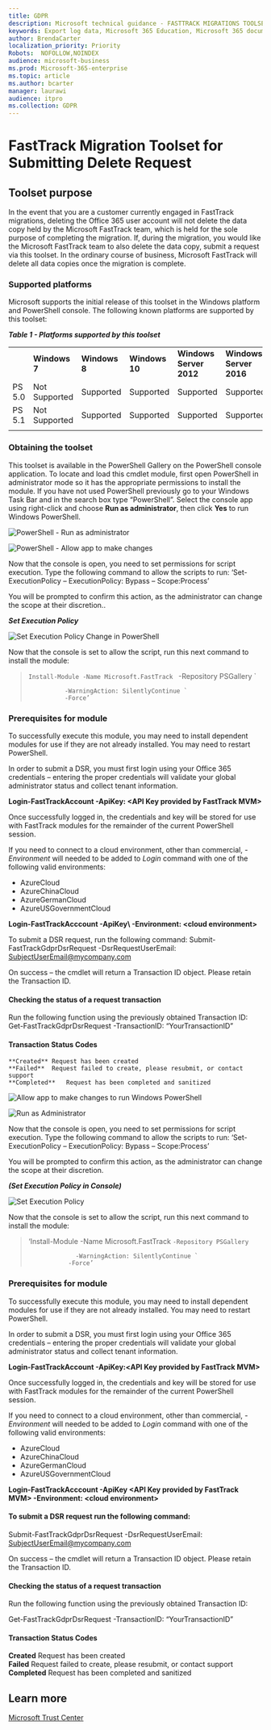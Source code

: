 ```yaml
---
title: GDPR
description: Microsoft technical guidance - FASTTRACK MIGRATIONS TOOLSET FOR SUBMITTING DELETE REQUEST
keywords: Export log data, Microsoft 365 Education, Microsoft 365 documentation, GDPR
author: BrendaCarter
localization_priority: Priority
Robots:  NOFOLLOW,NOINDEX
audience: microsoft-business
ms.prod: Microsoft-365-enterprise
ms.topic: article
ms.author: bcarter
manager: laurawi
audience: itpro
ms.collection: GDPR
---
```


# FastTrack Migration Toolset for Submitting Delete Request

## Toolset purpose

In the event that you are a customer currently engaged in FastTrack migrations, deleting the Office 365 user account will not delete the data copy held by the Microsoft FastTrack team, which is held for the sole purpose of completing the migration. If, during the migration, you would like the Microsoft FastTrack team to also delete the data copy, submit a request via this toolset. In the ordinary course of business, Microsoft FastTrack will delete all data copies once the migration is complete. 

### Supported platforms
Microsoft supports the initial release of this  toolset in the Windows platform and PowerShell console. The following known platforms are supported by this toolset:
 
***Table 1 - Platforms supported by this toolset***
 
<!--start table here NO HEADER -->
 
 
|||||||
|:-----|:-----|:-----|:-----|:-----|:-----|
| |**Windows 7**|**Windows 8**|**Windows 10**|**Windows Server 2012**|**Windows Server 2016**|
|PS 5.0|Not<br/>Supported|Supported|Supported|Supported|Supported|
|PS 5.1|Not<br/>Supported|Supported|Supported|Supported|Supported|
|||
 
<!-- end of table -->

### Obtaining the toolset

This toolset is available in the PowerShell Gallery on the PowerShell console application.  To locate and load this cmdlet module, first open PowerShell in administrator mode so it has the appropriate permissions to install the module. If you have not used PowerShell previously go to your Windows Task Bar and in the search box type “PowerShell”. Select the console app using right-click and choose **Run as administrator**, then click **Yes** to run Windows PowerShell.

![PowerShell - Run as administrator](media/fasttrack-powershell_image.png)

![PowerShell - Allow app to make changes](media/fasttrack-run-powershell_image.png)

Now that the console is open, you need to set permissions for script execution. Type the following command to allow the scripts to run:
‘Set-ExecutionPolicy – ExecutionPolicy: Bypass – Scope:Process’

You will be prompted to confirm this action, as the administrator can change the scope at their discretion..

***Set Execution Policy***

![Set Execution Policy Change in PowerShell](media/powershell-set-execution-policy_image.png)

Now that the console is set to allow the script,  run this next command to install the module:

>`Install-Module -Name Microsoft.FastTrack `
>               -Repository PSGallery `
>        
>               -WarningAction: SilentlyContinue `
>               -Force’


### Prerequisites for module
To successfully execute this module, you may need to install dependent modules for use if they are not already installed. You may need to restart PowerShell.  

In order to submit a DSR, you must first login using your Office 365 credentials – entering the proper credentials will validate your global administrator status and collect tenant information. 

**Login-FastTrackAccount -ApiKey: \<API Key provided by FastTrack MVM\>**

Once successfully logged in, the credentials and key will be stored for use with FastTrack modules for the remainder of the current PowerShell session.

If you need to connect to a cloud environment, other than commercial, *-Environment* will needed to be added to *Login* command with one of the following valid environments:
- AzureCloud
- AzureChinaCloud
- AzureGermanCloud
- AzureUSGovernmentCloud

**Login-FastTrackAcccount -ApiKey\ <API Key provided by FastTrack MVM> -Environment: <cloud environment\>**

To submit a DSR request, run the following command:
Submit-FastTrackGdprDsrRequest -DsrRequestUserEmail: SubjectUserEmail@mycompany.com

On success – the cmdlet will return a Transaction ID object. Please retain the Transaction ID.


#### Checking the status of a request transaction

Run the following function using the previously obtained Transaction ID:
Get-FastTrackGdprDsrRequest -TransactionID: “YourTransactionID”

#### Transaction Status Codes
    **Created**	Request has been created
    **Failed**	Request failed to create, please resubmit, or contact support
    **Completed**	Request has been completed and sanitized

![Allow app to make changes to run Windows PowerShell](media/fasttrack-run-powershell_image.png)


![Run as Administrator](media/fasttrack-powershell_image.png)

Now that the console is open, you need to set permissions for script execution. Type the following command to allow the scripts to run:
‘Set-ExecutionPolicy – ExecutionPolicy: Bypass – Scope:Process’

You will be prompted to confirm this action, as the administrator can change the scope at their discretion.

***(Set Execution Policy in Console)***

![Set Execution Policy](media/gdpr-execution-policy-powershell.png)

Now that the console is set to allow the script,  run this next command to install the module:

> ‘Install-Module -Name Microsoft.FastTrack `
>                    -Repository PSGallery `
>        
>                  -WarningAction: SilentlyContinue `
>                -Force’

### Prerequisites for module
To successfully execute this module, you may need to install dependent modules for use if they are not already installed. You may need to restart PowerShell.  

In order to submit a DSR, you must first login using your Office 365 credentials – entering the proper credentials will validate your global administrator status and collect tenant information. 


**Login-FastTrackAccount -ApiKey:\<API Key provided by FastTrack MVM\>**

Once successfully logged in, the credentials and key will be stored for use with FastTrack modules for the remainder of the current PowerShell session.

If you need to connect to a cloud environment, other than commercial, *-Environment* will needed to be added to *Login* command with one of the following valid environments:
- AzureCloud
- AzureChinaCloud
- AzureGermanCloud
- AzureUSGovernmentCloud

**Login-FastTrackAcccount -ApiKey \<API Key provided by FastTrack MVM> -Environment: <cloud environment\>**

#### To submit a DSR request run the following command:

Submit-FastTrackGdprDsrRequest -DsrRequestUserEmail: SubjectUserEmail@mycompany.com

On success – the cmdlet will return a Transaction ID object. Please retain the Transaction ID.

#### Checking the status of a request transaction
Run the following function using the previously obtained Transaction ID:

Get-FastTrackGdprDsrRequest -TransactionID: “YourTransactionID”


#### Transaction Status Codes
**Created**	Request has been created<br/>**Failed**	Request failed to create, please resubmit, or contact support<br/>**Completed**	Request has been completed and sanitized



## Learn more
[Microsoft Trust Center](https://www.microsoft.com/en-us/TrustCenter/Privacy/gdpr/default.aspx)


